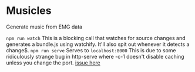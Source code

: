 # Musicles
Generate music from EMG data

`npm run watch`
This is a blocking call that watches for source changes and generates a bundle.js using watchify. It'll also spit out whenever it detects a change$.
`npm run serve` 
Serves to `localhost:8000` This is due to some ridiculously strange bug in http-serve where -c-1 doesn't disable caching unless you change the port. 	[issue here](https://github.com/angular/angular-seed/issues/193)
